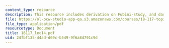 ```yaml
---
content_type: resource
description: This resource includes derivation on Fubini-study, and darboux theorem.
file: https://ol-ocw-studio-app-qa.s3.amazonaws.com/courses/18-117-topics-in-several-complex-variables-spring-2005/24fbf13544add69cb5499f6a8d791c9d_18117_lec14.pdf
file_type: application/pdf
resourcetype: Document
title: 18117_lec14.pdf
uid: 24fbf135-44ad-d69c-b549-9f6a8d791c9d
---
```

